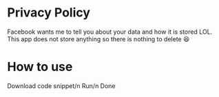 # Privacy Policy
Facebook wants me to tell you about your data and how it is stored LOL.
This app does not store anything so there is nothing to delete 😆
# How to use
Download code snippet/n
Run/n
Done
